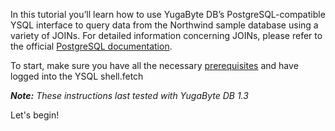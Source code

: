 In this tutorial you’ll learn how to use YugaByte DB’s PostgreSQL-compatible YSQL interface to query data from the Northwind sample database using a variety of JOINs. For detailed information concerning JOINs, please refer to the official [PostgreSQL documentation](https://www.postgresql.org/docs/).

To start, make sure you have all the necessary [prerequisites](https://github.com/YugaByte/yugabyte-db/wiki/YSQL-Tutorial:-Prerequisites) and have logged into the YSQL shell.fetch

_**Note:** These instructions last tested with YugaByte DB 1.3_

Let's begin!

